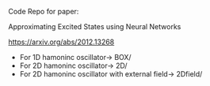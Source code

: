 Code Repo for paper:

Approximating Excited States using Neural Networks


https://arxiv.org/abs/2012.13268


* For 1D hamoninc oscillator-> BOX/ 
* For 2D hamoninc oscillator-> 2D/ 
* For 2D hamoninc oscillator with external field-> 2Dfield/
